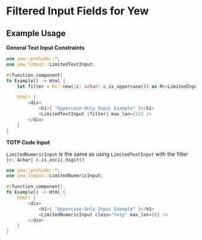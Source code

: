 # Filtered Input Fields for Yew

## Example Usage

__General Text Input Constraints__
```rust
use yew::prelude::*;
use yew_limput::LimitedTextInput;

#[function_component]
fn Example() -> Html {
    let filter = Rc::new(|c: &char| c.is_uppercase()) as Rc<LimitedInputFilter>;

    html! {
        <div>
            <h1>{ "Uppercase-Only Input Example" }</h1>
            <LimitedTextInput {filter} max_len={12} />
        </div>
    }
}
```

__TOTP Code Input__

`LimitedNumericInput` is the same as using `LimitedTextInput` with the filter `|c: &char| c.is_ascii_digit()`

```rust
use yew::prelude::*;
use yew_limput::LimitedNumericInput;

#[function_component]
fn Example() -> Html {
    html! {
        <div>
            <h1>{ "Uppercase-Only Input Example" }</h1>
            <LimitedNumericInput class="totp" max_len={6} />
        </div>
    }
}

```